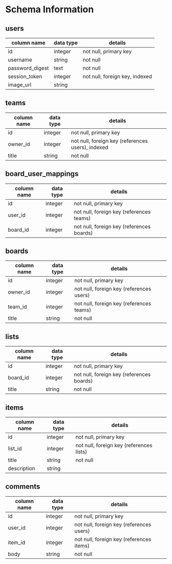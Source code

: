 # Schema Information

## users
column name    | data type | details
---------------|-----------|-----------------------
id             | integer   | not null, primary key
username       | string    | not null
password_digest| text      | not null
session_token  | integer   | not null, foreign key, indexed
image_url      | string    |


## teams
column name | data type | details
------------|-----------|-----------------------
id          | integer   | not null, primary key
owner_id    | integer   | not null, foreign key (references users), indexed
title       | string    | not null


## board_user_mappings
column name | data type | details
------------|-----------|-----------------------
id          | integer   | not null, primary key
user_id     | integer   | not null, foreign key (references teams)
board_id    | integer   | not null, foreign key (references boards)

## boards
column name | data type | details
------------|-----------|-----------------------
id          | integer   | not null, primary key
owner_id    | integer   | not null, foreign key (references users)
team_id     | integer   | not null, foreign key (references teams)
title       | string    | not null


## lists
column name | data type | details
------------|-----------|-----------------------
id          | integer   | not null, primary key
board_id    | integer   | not null, foreign key (references boards)
title       | string    | not null


## items
column name | data type | details
------------|-----------|-----------------------
id          | integer   | not null, primary key
list_id     | integer   | not null, foreign key (references lists)
title       | string    | not null
description | string    |


## comments
column name | data type | details
------------|-----------|-----------------------
id          | integer   | not null, primary key
user_id     | integer   | not null, foreign key (references users)
item_id     | integer   | not null, foreign key (references items)
body        | string    | not null
